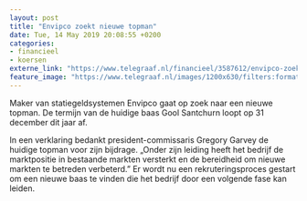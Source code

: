 ```yaml
---
layout: post
title: "Envipco zoekt nieuwe topman"
date: Tue, 14 May 2019 20:08:55 +0200
categories: 
- financieel 
- koersen 
externe_link: "https://www.telegraaf.nl/financieel/3587612/envipco-zoekt-nieuwe-topman"
feature_image: "https://www.telegraaf.nl/images/1200x630/filters:format(jpeg):quality(80)/cdn-kiosk-api.telegraaf.nl/13f87580-7674-11e9-b2bc-02d2fb1aa1d7.JPG"
---
```


<p class="intro">Maker van statiegeldsystemen Envipco gaat op zoek naar een nieuwe topman. De termijn van de huidige baas Gool Santchurn loopt op 31 december dit jaar af.</p> <p>In een verklaring bedankt president-commissaris Gregory Garvey de huidige topman voor zijn bijdrage. „Onder zijn leiding heeft het bedrijf de marktpositie in bestaande markten versterkt en de bereidheid om nieuwe markten te betreden verbeterd.” Er wordt nu een rekruteringsproces gestart om een nieuwe baas te vinden die het bedrijf door een volgende fase kan leiden.</p>
